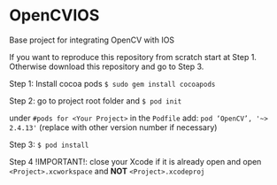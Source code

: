 # OpenCVIOS
Base project for integrating OpenCV with IOS

If you want to reproduce this repository from scratch start at Step 1. Otherwise download this repository and go to Step 3.

Step 1: Install cocoa pods 
`$ sudo gem install cocoapods`

Step 2: go to project root folder and
`$ pod init` 

under `#pods for <Your Project>` in the `Podfile` add:
`pod ‘OpenCV’, '~> 2.4.13'` (replace with other version number if necessary)

Step 3:
`$ pod install` 

Step 4 !IMPORTANT!:
close your Xcode if it is already open and open `<Project>.xcworkspace` and **NOT** `<Project>.xcodeproj`
